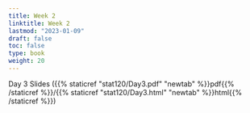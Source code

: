 ```yaml
---
title: Week 2 
linktitle: Week 2
lastmod: "2023-01-09"
draft: false  
toc: false  
type: book  
weight: 20
---
```



Day 3 Slides ({{% staticref "stat120/Day3.pdf" "newtab" %}}pdf{{% /staticref %}}/{{% staticref "stat120/Day3.html" "newtab" %}}html{{% /staticref %}})

<!--
Day 3 Slides ({{% staticref "stat120/lecture_notes/Day3.pdf" "newtab" %}}pdf{{% /staticref %}}/{{% staticref "stat120/lecture_notes/Day3.html" "newtab" %}}html{{% /staticref %}})

-->


